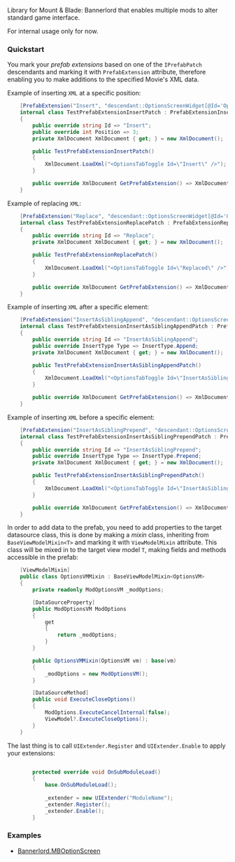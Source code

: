 Library for Mount & Blade: Bannerlord that enables multiple mods to alter standard game interface.

For internal usage only for now.

### Quickstart
You mark your _prefab extensions_ based on one of the `IPrefabPatch` descendants and marking it with `PrefabExtension` attribute, therefore enabling you to make additions to the specified Movie's XML data.

Example of inserting ``XML`` at a specific position:
```csharp
    [PrefabExtension("Insert", "descendant::OptionsScreenWidget[@Id='Options']/Children/Standard.TopPanel/Children/ListPanel/Children")]
    internal class TestPrefabExtensionInsertPatch : PrefabExtensionInsertPatch
    {
        public override string Id => "Insert";
        public override int Position => 3;
        private XmlDocument XmlDocument { get; } = new XmlDocument();

        public TestPrefabExtensionInsertPatch()
        {
            XmlDocument.LoadXml("<OptionsTabToggle Id=\"Insert\" />");
        }

        public override XmlDocument GetPrefabExtension() => XmlDocument;
    }
```

Example of replacing ``XML``:
```csharp
    [PrefabExtension("Replace", "descendant::OptionsScreenWidget[@Id='Options']/Children/Standard.TopPanel/Children/ListPanel/Children/OptionsTabToggle[@Id='Replace']")]
    internal class TestPrefabExtensionReplacePatch : PrefabExtensionReplacePatch
    {
        public override string Id => "Replace";
        private XmlDocument XmlDocument { get; } = new XmlDocument();

        public TestPrefabExtensionReplacePatch()
        {
            XmlDocument.LoadXml("<OptionsTabToggle Id=\"Replaced\" />");
        }

        public override XmlDocument GetPrefabExtension() => XmlDocument;
    }
```

Example of inserting ``XML`` after a specific element:
```csharp
    [PrefabExtension("InsertAsSiblingAppend", "descendant::OptionsScreenWidget[@Id='Options']/Children/Standard.TopPanel/Children/ListPanel/Children/OptionsTabToggle[@Id='InsertAsSibling']")]
    internal class TestPrefabExtensionInsertAsSiblingAppendPatch : PrefabExtensionInsertAsSiblingPatch
    {
        public override string Id => "InsertAsSiblingAppend";
        public override InsertType Type => InsertType.Append;
        private XmlDocument XmlDocument { get; } = new XmlDocument();

        public TestPrefabExtensionInsertAsSiblingAppendPatch()
        {
            XmlDocument.LoadXml("<OptionsTabToggle Id=\"InsertAsSiblingAppend\" />");
        }

        public override XmlDocument GetPrefabExtension() => XmlDocument;
    }
```

Example of inserting ``XML`` before a specific element:
```csharp
    [PrefabExtension("InsertAsSiblingPrepend", "descendant::OptionsScreenWidget[@Id='Options']/Children/Standard.TopPanel/Children/ListPanel/Children/OptionsTabToggle[@Id='InsertAsSibling']")]
    internal class TestPrefabExtensionInsertAsSiblingPrependPatch : PrefabExtensionInsertAsSiblingPatch
    {
        public override string Id => "InsertAsSiblingPrepend";
        public override InsertType Type => InsertType.Prepend;
        private XmlDocument XmlDocument { get; } = new XmlDocument();

        public TestPrefabExtensionInsertAsSiblingPrependPatch()
        {
            XmlDocument.LoadXml("<OptionsTabToggle Id=\"InsertAsSiblingPrepend\" />");
        }

        public override XmlDocument GetPrefabExtension() => XmlDocument;
    }
```
In order to add data to the prefab, you need to add properties to the target datasource class, this is done by making a _mixin_ class, inheriting from `BaseViewModelMixin<T>` and marking it with `ViewModelMixin` attribute. This class will be mixed in to the target view model `T`, making fields and methods accessible in the prefab:

```csharp
    [ViewModelMixin]
    public class OptionsVMMixin : BaseViewModelMixin<OptionsVM>
    {
        private readonly ModOptionsVM _modOptions;

        [DataSourceProperty]
        public ModOptionsVM ModOptions
        {
            get
            {
                return _modOptions;
            }
        }

        public OptionsVMMixin(OptionsVM vm) : base(vm)
        {
            _modOptions = new ModOptionsVM();
        }

        [DataSourceMethod]
        public void ExecuteCloseOptions()
        {
            ModOptions.ExecuteCancelInternal(false);
            ViewModel?.ExecuteCloseOptions();
        }
    }
```

The last thing is to call `UIExtender.Register` and `UIExtender.Enable` to apply your extensions:
```cs

        protected override void OnSubModuleLoad()
        {
            base.OnSubModuleLoad();
            
            _extender = new UIExtender("ModuleName");
            _extender.Register();
            _extender.Enable();
        }
```

### Examples
* [Bannerlord.MBOptionScreen](https://github.com/Aragas/Bannerlord.MBOptionScreen/tree/v3/src/MCM.UI/UIExtenderEx)
